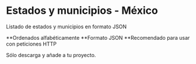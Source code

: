 # Estados y municipios - México
Listado de estados y municipios en formato JSON

**Ordenados alfabéticamente
**Formato JSON
**Recomendado para usar con peticiones HTTP

Sólo descarga y añade a tu proyecto.
